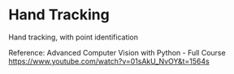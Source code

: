 # Hand Tracking

Hand tracking, with point identification

Reference: Advanced Computer Vision with Python - Full Course
           https://www.youtube.com/watch?v=01sAkU_NvOY&t=1564s
